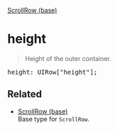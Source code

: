 [ScrollRow (base)](ScrollRow_base.md)

# height

> Height of the outer container.

<pre class="docgen_signature">height: UIRow[&quot;height&quot;];</pre>

## Related

- [<!--{ref:type}-->ScrollRow (base)](ScrollRow_base.md) \
    Base type for `ScrollRow`.
